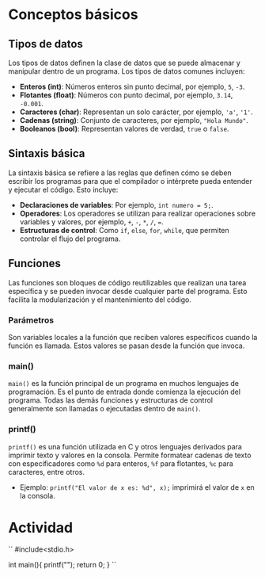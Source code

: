 # Conceptos básicos

## Tipos de datos

Los tipos de datos definen la clase de datos que se puede almacenar y manipular dentro de un programa. Los tipos de datos comunes incluyen:
- **Enteros (int)**: Números enteros sin punto decimal, por ejemplo, `5`, `-3`.
- **Flotantes (float)**: Números con punto decimal, por ejemplo, `3.14`, `-0.001`.
- **Caracteres (char)**: Representan un solo carácter, por ejemplo, `'a'`, `'1'`.
- **Cadenas (string)**: Conjunto de caracteres, por ejemplo, `"Hola Mundo"`.
- **Booleanos (bool)**: Representan valores de verdad, `true` o `false`.

## Sintaxis básica

La sintaxis básica se refiere a las reglas que definen cómo se deben escribir los programas para que el compilador o intérprete pueda entender y ejecutar el código. Esto incluye:
- **Declaraciones de variables**: Por ejemplo, `int numero = 5;`.
- **Operadores**: Los operadores se utilizan para realizar operaciones sobre variables y valores, por ejemplo, `+`, `-`, `*`, `/`, `=`.
- **Estructuras de control**: Como `if`, `else`, `for`, `while`, que permiten controlar el flujo del programa.

## Funciones

Las funciones son bloques de código reutilizables que realizan una tarea específica y se pueden invocar desde cualquier parte del programa. Esto facilita la modularización y el mantenimiento del código.

### Parámetros

Son variables locales a la función que reciben valores específicos cuando la función es llamada. Estos valores se pasan desde la función que invoca.

### main()

`main()` es la función principal de un programa en muchos lenguajes de programación. Es el punto de entrada donde comienza la ejecución del programa. Todas las demás funciones y estructuras de control generalmente son llamadas o ejecutadas dentro de `main()`.

### printf()

`printf()` es una función utilizada en C y otros lenguajes derivados para imprimir texto y valores en la consola. Permite formatear cadenas de texto con especificadores como `%d` para enteros, `%f` para flotantes, `%c` para caracteres, entre otros.
- Ejemplo: `printf("El valor de x es: %d", x);` imprimirá el valor de `x` en la consola.

# Actividad

``
#include<stdio.h>

int main(){
	printf("");
	return 0;
}
``

